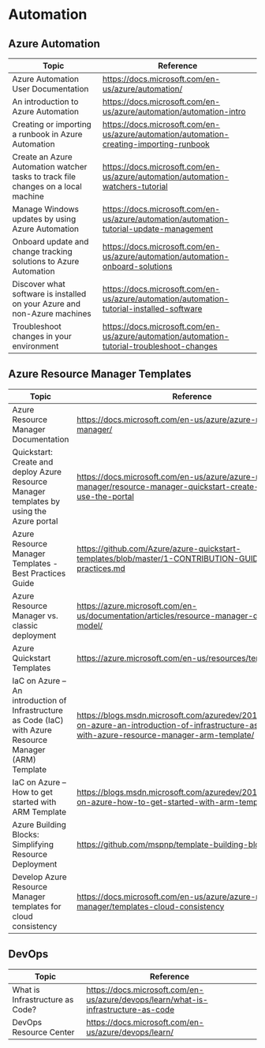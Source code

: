 # Automation

## Azure Automation

| Topic | Reference |
| --- | --- |
|Azure Automation User Documentation|https://docs.microsoft.com/en-us/azure/automation/|
|An introduction to Azure Automation|https://docs.microsoft.com/en-us/azure/automation/automation-intro|
|Creating or importing a runbook in Azure Automation|https://docs.microsoft.com/en-us/azure/automation/automation-creating-importing-runbook|
|Create an Azure Automation watcher tasks to track file changes on a local machine|https://docs.microsoft.com/en-us/azure/automation/automation-watchers-tutorial|
|Manage Windows updates by using Azure Automation|https://docs.microsoft.com/en-us/azure/automation/automation-tutorial-update-management|
|Onboard update and change tracking solutions to Azure Automation|https://docs.microsoft.com/en-us/azure/automation/automation-onboard-solutions|
|Discover what software is installed on your Azure and non-Azure machines|https://docs.microsoft.com/en-us/azure/automation/automation-tutorial-installed-software|
|Troubleshoot changes in your environment|https://docs.microsoft.com/en-us/azure/automation/automation-tutorial-troubleshoot-changes|

## Azure Resource Manager Templates

| Topic | Reference |
| --- | --- |
|Azure Resource Manager Documentation|https://docs.microsoft.com/en-us/azure/azure-resource-manager/|
|Quickstart: Create and deploy Azure Resource Manager templates by using the Azure portal|https://docs.microsoft.com/en-us/azure/azure-resource-manager/resource-manager-quickstart-create-templates-use-the-portal|
|Azure Resource Manager Templates - Best Practices Guide|https://github.com/Azure/azure-quickstart-templates/blob/master/1-CONTRIBUTION-GUIDE/best-practices.md|
|Azure Resource Manager vs. classic deployment|https://azure.microsoft.com/en-us/documentation/articles/resource-manager-deployment-model/|
|Azure Quickstart Templates|https://azure.microsoft.com/en-us/resources/templates/|
|IaC on Azure – An introduction of Infrastructure as Code (IaC) with Azure Resource Manager (ARM) Template|https://blogs.msdn.microsoft.com/azuredev/2017/02/11/iac-on-azure-an-introduction-of-infrastructure-as-code-iac-with-azure-resource-manager-arm-template/|
|IaC on Azure – How to get started with ARM Template|https://blogs.msdn.microsoft.com/azuredev/2017/05/06/iac-on-azure-how-to-get-started-with-arm-template/|
|Azure Building Blocks: Simplifying Resource Deployment|https://github.com/mspnp/template-building-blocks/wiki|
|Develop Azure Resource Manager templates for cloud consistency|https://docs.microsoft.com/en-us/azure/azure-resource-manager/templates-cloud-consistency|

## DevOps

| Topic | Reference |
| --- | --- |
|What is Infrastructure as Code?|https://docs.microsoft.com/en-us/azure/devops/learn/what-is-infrastructure-as-code|
|DevOps Resource Center|https://docs.microsoft.com/en-us/azure/devops/learn/|
